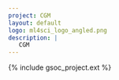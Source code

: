 ```yaml
---
project: CGM
layout: default
logo: ml4sci_logo_angled.png
description: |
   CGM
---
```


{% include gsoc_project.ext %}
